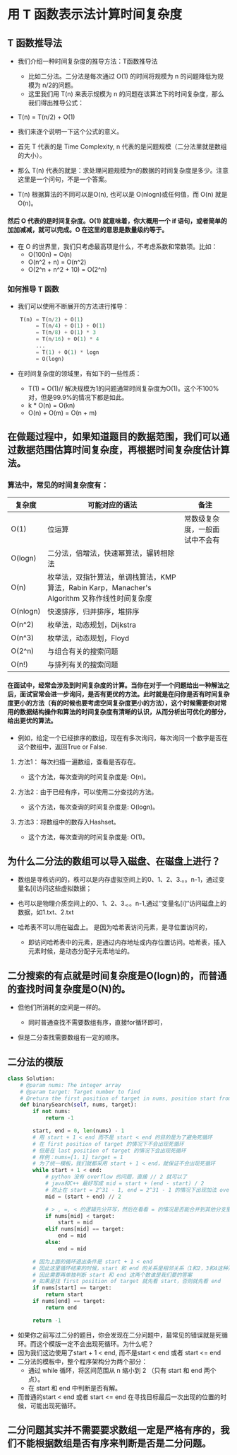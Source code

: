 # 用 T 函数表示法计算时间复杂度
## T 函数推导法
- 我们介绍一种时间复杂度的推导方法：T函数推导法
    - 比如二分法。二分法是每次通过 O(1) 的时间将规模为 n 的问题降低为规模为 n/2的问题。
    - 这里我们用 T(n) 来表示规模为 n 的问题在该算法下的时间复杂度，那么我们得出推导公式：

- T(n) = T(n/2) + O(1)
- 我们来逐个说明一下这个公式的意义。

- 首先 T 代表的是 Time Complexity, n 代表的是问题规模（二分法里就是数组的大小）。
- 那么 T(n) 代表的就是：求处理问题规模为n的数据的时间复杂度是多少。注意这里是一个问句，不是一个答案。
- T(n) 根据算法的不同可以是O(n), 也可以是 O(nlogn)或任何值，而 O(n) 就是 O(n)。

#### 然后 O 代表的是时间复杂度。O(1) 就意味着，你大概用一个 if 语句，或者简单的加加减减，就可以完成。O 在这里的意思是数量级约等于。
- 在 O 的世界里，我们只考虑最高项是什么，不考虑系数和常数项。比如：
    - O(100n) = O(n)
    - O(n^2 + n) = O(n^2)
    - O(2^n + n^2 + 10) = O(2^n)
### 如何推导 T 函数
- 我们可以使用不断展开的方法进行推导：
```python
    T(n) = T(n/2) + O(1)
         = T(n/4) + O(1) + O(1)
         = T(n/8) + O(1) * 3
         = T(n/16) + O(1) * 4
         ...
         = T(1) + O(1) * logn
         = O(logn)

```

- 在时间复杂度的领域里，有如下的一些性质：

    - T(1) = O(1)// 解决规模为1的问题通常时间复杂度为O(1)。这个不100%对，但是99.9%的情况下都是如此。
    - k * O(n) = O(kn)
    - O(n) + O(m) = O(n + m)

## 在做题过程中，如果知道题目的数据范围，我们可以通过数据范围估算时间复杂度，再根据时间复杂度估计算法。
### 算法中，常见的时间复杂度有：
| 复杂度 | 可能对应的语法 |	备注 |
| --- | --- | --- |
| O(1) | 位运算 | 常数级复杂度，一般面试中不会有 |
| O(logn) |	二分法，倍增法，快速幂算法，辗转相除法 |
| O(n) |	枚举法，双指针算法，单调栈算法，KMP算法，Rabin Karp，Manacher's Algorithm	又称作线性时间复杂度 |
| O(nlogn) |	快速排序，归并排序，堆排序 |	
| O(n^2) |	枚举法，动态规划，Dijkstra |
| O(n^3) |	枚举法，动态规划，Floyd |
| O(2^n) |	与组合有关的搜索问题 |
| O(n!) |	与排列有关的搜索问题 |

#### 在面试中，经常会涉及到时间复杂度的计算。当你在对于一个问题给出一种解法之后，面试官常会进一步询问，是否有更优的方法。此时就是在问你是否有时间复杂度更小的方法（有的时候也要考虑空间复杂度更小的方法），这个时候需要你对常用的数据结构操作和算法的时间复杂度有清晰的认识，从而分析出可优化的部分，给出更优的算法。
- 例如，给定一个已经排序的数组，现在有多次询问，每次询问一个数字是否在这个数组中，返回True or False. 
1. 方法1： 每次扫描一遍数组，查看是否存在。
    - 这个方法，每次查询的时间复杂度是: O(n)。

2. 方法2：由于已经有序，可以使用二分查找的方法。
    - 这个方法，每次查询的时间复杂度是: O(logn)。

3. 方法3：将数组中的数存入Hashset。
    - 这个方法，每次查询的时间复杂度是: O(1)。
    
## 为什么二分法的数组可以导入磁盘、在磁盘上进行？
- 数组是寻秩访问的，秩可以是内存虚拟空间上的0、1、2、3.。。n-1，通过变量名[i]访问这些虚拟数据； 
  
- 也可以是物理介质空间上的0、1、2、3.。。n-1,通过‘’变量名[i]‘’访问磁盘上的数据，如1.txt、2.txt 
  
- 哈希表不可以用在磁盘上。 是因为哈希表访问元素，是寻位置访问的，
  - 即访问哈希表中的元素，是通过内存地址或内存位置访问。哈希表，插入元素时候，是动态分配子元素地址的。
    
## 二分搜索的有点就是时间复杂度是O(logn)的，而普通的查找时间复杂度是O(N)的。
- 但他们所消耗的空间是一样的。
  - 同时普通查找不需要数组有序，直接for循环即可， 
    
- 但是二分查找需要数组有一定的顺序。

## 二分法的模版

```python
class Solution:
    # @param nums: The integer array
    # @param target: Target number to find
    # @return the first position of target in nums, position start from 0 
    def binarySearch(self, nums, target):
        if not nums:
            return -1

        start, end = 0, len(nums) - 1
        # 用 start + 1 < end 而不是 start < end 的目的是为了避免死循环
        # 在 first position of target 的情况下不会出现死循环
        # 但是在 last position of target 的情况下会出现死循环
        # 样例：nums=[1，1] target = 1
        # 为了统一模板，我们就都采用 start + 1 < end，就保证不会出现死循环
        while start + 1 < end:
            # python 没有 overflow 的问题，直接 // 2 就可以了
            # java和C++ 最好写成 mid = start + (end - start) / 2
            # 防止在 start = 2^31 - 1, end = 2^31 - 1 的情况下出现加法 overflow
            mid = (start + end) // 2

            # > , =, < 的逻辑先分开写，然后在看看 = 的情况是否能合并到其他分支里
            if nums[mid] < target:
                start = mid
            elif nums[mid] == target:
                end = mid
            else: 
                end = mid

        # 因为上面的循环退出条件是 start + 1 < end
        # 因此这里循环结束的时候，start 和 end 的关系是相邻关系（1和2，3和4这种）
        # 因此需要再单独判断 start 和 end 这两个数谁是我们要的答案
        # 如果是找 first position of target 就先看 start，否则就先看 end
        if nums[start] == target:
            return start
        if nums[end] == target:
            return end

        return -1
```
- 如果你之前写过二分的题目，你会发现在二分问题中，最常见的错误就是死循环。而这个模版一定不会出现死循环。为什么呢？
- 因为我们这边使用了start + 1 < end, 而不是start < end 或者 start <= end
- 二分法的模板中，整个程序架构分为两个部分：
    - 通过 while 循环，将区间范围从 n 缩小到 2 （只有 start 和 end 两个点）。
    - 在 start 和 end 中判断是否有解。
- 而普通的start < end 或者 start <= end 在寻找目标最后一次出现的位置的时候，可能出现死循环。

## 二分问题其实并不需要要求数组一定是严格有序的，我们不能根据数组是否有序来判断是否是二分问题。